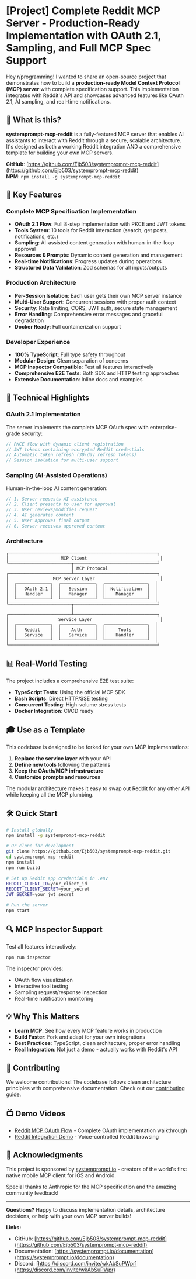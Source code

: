 # [Project] Complete Reddit MCP Server - Production-Ready Implementation with OAuth 2.1, Sampling, and Full MCP Spec Support

Hey r/programming! I wanted to share an open-source project that demonstrates how to build a **production-ready Model Context Protocol (MCP) server** with complete specification support. This implementation integrates with Reddit's API and showcases advanced features like OAuth 2.1, AI sampling, and real-time notifications.

## 🎯 What is this?

**systemprompt-mcp-reddit** is a fully-featured MCP server that enables AI assistants to interact with Reddit through a secure, scalable architecture. It's designed as both a working Reddit integration AND a comprehensive template for building your own MCP servers.

**GitHub**: [https://github.com/Ejb503/systemprompt-mcp-reddit](https://github.com/Ejb503/systemprompt-mcp-reddit)  
**NPM**: `npm install -g systemprompt-mcp-reddit`

## 🚀 Key Features

### Complete MCP Specification Implementation
- **OAuth 2.1 Flow**: Full 8-step implementation with PKCE and JWT tokens
- **Tools System**: 10 tools for Reddit interaction (search, get posts, notifications, etc.)
- **Sampling**: AI-assisted content generation with human-in-the-loop approval
- **Resources & Prompts**: Dynamic content generation and management
- **Real-time Notifications**: Progress updates during operations
- **Structured Data Validation**: Zod schemas for all inputs/outputs

### Production Architecture
- **Per-Session Isolation**: Each user gets their own MCP server instance
- **Multi-User Support**: Concurrent sessions with proper auth context
- **Security**: Rate limiting, CORS, JWT auth, secure state management
- **Error Handling**: Comprehensive error messages and graceful degradation
- **Docker Ready**: Full containerization support

### Developer Experience
- **100% TypeScript**: Full type safety throughout
- **Modular Design**: Clean separation of concerns
- **MCP Inspector Compatible**: Test all features interactively
- **Comprehensive E2E Tests**: Both SDK and HTTP testing approaches
- **Extensive Documentation**: Inline docs and examples

## 🔧 Technical Highlights

### OAuth 2.1 Implementation
The server implements the complete MCP OAuth spec with enterprise-grade security:
```typescript
// PKCE flow with dynamic client registration
// JWT tokens containing encrypted Reddit credentials
// Automatic token refresh (30-day refresh tokens)
// Session isolation for multi-user support
```

### Sampling (AI-Assisted Operations)
Human-in-the-loop AI content generation:
```typescript
// 1. Server requests AI assistance
// 2. Client presents to user for approval
// 3. User reviews/modifies request
// 4. AI generates content
// 5. User approves final output
// 6. Server receives approved content
```

### Architecture
```
┌─────────────────────────────────────────────────────────┐
│                    MCP Client                            │
└────────────────────────┬────────────────────────────────┘
                         │ MCP Protocol
┌────────────────────────┴────────────────────────────────┐
│                 MCP Server Layer                         │
│  ┌─────────────┐  ┌─────────────┐  ┌────────────────┐  │
│  │   OAuth 2.1 │  │   Session   │  │  Notification  │  │
│  │   Handler   │  │   Manager   │  │    Manager     │  │
│  └─────────────┘  └─────────────┘  └────────────────┘  │
└────────────────────────┬────────────────────────────────┘
                         │
┌────────────────────────┴────────────────────────────────┐
│                   Service Layer                          │
│  ┌─────────────┐  ┌─────────────┐  ┌────────────────┐  │
│  │   Reddit    │  │    Auth     │  │     Tools      │  │
│  │   Service   │  │   Service   │  │    Handler     │  │
│  └─────────────┘  └─────────────┘  └────────────────┘  │
└─────────────────────────────────────────────────────────┘
```

## 📊 Real-World Testing

The project includes a comprehensive E2E test suite:
- **TypeScript Tests**: Using the official MCP SDK
- **Bash Scripts**: Direct HTTP/SSE testing
- **Concurrent Testing**: High-volume stress tests
- **Docker Integration**: CI/CD ready

## 🎓 Use as a Template

This codebase is designed to be forked for your own MCP implementations:

1. **Replace the service layer** with your API
2. **Define new tools** following the patterns
3. **Keep the OAuth/MCP infrastructure** 
4. **Customize prompts and resources**

The modular architecture makes it easy to swap out Reddit for any other API while keeping all the MCP plumbing.

## 🛠️ Quick Start

```bash
# Install globally
npm install -g systemprompt-mcp-reddit

# Or clone for development
git clone https://github.com/Ejb503/systemprompt-mcp-reddit.git
cd systemprompt-mcp-reddit
npm install
npm run build

# Set up Reddit app credentials in .env
REDDIT_CLIENT_ID=your_client_id
REDDIT_CLIENT_SECRET=your_secret
JWT_SECRET=your_jwt_secret

# Run the server
npm start
```

## 🔍 MCP Inspector Support

Test all features interactively:
```bash
npm run inspector
```

The inspector provides:
- OAuth flow visualization
- Interactive tool testing
- Sampling request/response inspection
- Real-time notification monitoring

## 💡 Why This Matters

- **Learn MCP**: See how every MCP feature works in production
- **Build Faster**: Fork and adapt for your own integrations  
- **Best Practices**: TypeScript, clean architecture, proper error handling
- **Real Integration**: Not just a demo - actually works with Reddit's API

## 🤝 Contributing

We welcome contributions! The codebase follows clean architecture principles with comprehensive documentation. Check out our [contributing guide](https://github.com/Ejb503/systemprompt-mcp-reddit/blob/main/CONTRIBUTING.md).

## 📺 Demo Videos

- [Reddit MCP OAuth Flow](https://www.youtube.com/watch?v=JA71OM3Se8Y) - Complete OAuth implementation walkthrough
- [Reddit Integration Demo](https://www.youtube.com/watch?v=SOX407rP1p4) - Voice-controlled Reddit browsing

## 🙏 Acknowledgments

This project is sponsored by [systemprompt.io](https://systemprompt.io) - creators of the world's first native mobile MCP client for iOS and Android.

Special thanks to Anthropic for the MCP specification and the amazing community feedback!

---

**Questions?** Happy to discuss implementation details, architecture decisions, or help with your own MCP server builds!

**Links:**
- GitHub: [https://github.com/Ejb503/systemprompt-mcp-reddit](https://github.com/Ejb503/systemprompt-mcp-reddit)
- Documentation: [https://systemprompt.io/documentation](https://systemprompt.io/documentation)
- Discord: [https://discord.com/invite/wkAbSuPWpr](https://discord.com/invite/wkAbSuPWpr)